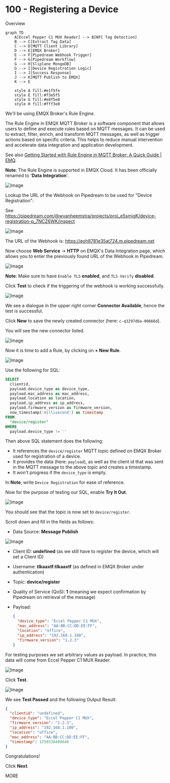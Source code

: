 # 100 - Registering a Device

Overview

```mermaid
graph TD
    A[Eccel Pepper C1 MUX Reader] --> B[NFC Tag Detection]
    B --> C[Extract Tag Data]
    C --> D[MQTT Client Library]
    D --> E[EMQX Broker]
    E --> F[Pipedream Webhook Trigger]
    F --> G[Pipedream Workflow]
    G --> H[Sliplane MongoDB]
    G --> I[Device Registration Logic]
    I --> J[Success Response]
    J --> K[MQTT Publish to EMQX]
    K --> E

    style A fill:#e1f5fe
    style E fill:#f3e5f5
    style G fill:#e8f5e8
    style H fill:#fff3e0
```

We'll be using EMQX Broker's Rule Engine.

The Rule Engine in EMQX MQTT Broker is a software component that allows users to define and execute rules based on MQTT messages. It can be used to extract, filter, enrich, and transform MQTT messages, as well as trigger actions based on specific criteria. This helps to reduce manual intervention and accelerate data integration and application development.

See also [Getting Started with Rule Engine in MQTT Broker: A Quick Guide | EMQ](https://frshl.ink/EFMt).

**Note**: The Rule Engine is supported in EMQX Cloud. It has been officially renamed to '**Data Integration**'.

![Image](https://github.com/user-attachments/assets/1b2cd14d-e393-46fd-a261-0e5439127877)

Lookup the URL of the Webhook on Pipedream to be used for "Device Registration":

See https://pipedream.com/@wvanheemstra/projects/proj_e5smjgK/device-registration-p_7NCZ6WK/inspect

![Image](https://github.com/user-attachments/assets/8de941fa-e382-4b60-b3a1-9e797c21ac20)

The URL of the Webhook is: https://eoh8781e35at724.m.pipedream.net

Now choose **Web Service** -> **HTTP** on EMQX's Data Integration page, which allows you to enter the previously found URL of the Webhook in Pipedream.

![Image](https://github.com/user-attachments/assets/4270d83c-686c-43f2-9055-22a727680907)

**Note**: Make sure to have ```Enable TLS``` **enabled**, and ```TLS Verify``` **disabled**.

Click **Test** to check if the triggering of the webhook is working successfully.

![Image](https://github.com/user-attachments/assets/738600bf-029b-4380-b94e-544c1b1b624a)

We see a dialogue in the upper right corner **Connector Available**, hence the test is successful.

Click **New** to save the newly created connector (here: ```c-q3297d6a-00666d```).

You will see the new connector listed.

![Image](https://github.com/user-attachments/assets/eb202044-8c76-425e-adf1-da8feb08819c)

Now it is time to add a Rule, by clicking on **+ New Rule**.

![Image](https://github.com/user-attachments/assets/cbff1179-fa04-4e2c-b945-6c92e92736a1)

Use the following for SQL:

```sql
SELECT 
  clientid,
  payload.device_type as device_type,
  payload.mac_address as mac_address,
  payload.location as location,
  payload.ip_address as ip_address,
  payload.firmware_version as firmware_version,
  now_timestamp('millisecond') as timestamp
FROM 
  "device/register"
WHERE 
  payload.device_type != ''
```

Then above SQL statement does the following:

- It references the ```device/register``` MQTT topic defined on EMQX Broker used for registration of a device.
- It provides the data (here: ```payload```), as well as the client id that was sent in the MQTT message to the above topic and creates a timestamp.
- It won't progress if the ```device_type``` is empty.

In **Note**, write ```Device Registration``` for ease of reference.

Now for the purpose of testing our SQL, enable **Try It Out**.

![Image](https://github.com/user-attachments/assets/ca8080c0-f6bb-4cdf-a1a4-ea28c61a33a4)

You should see that the topic is now set to ```device/register```.

Scroll down and fill in the fields as follows:

- Data Source: **Message Publish**

![Image](https://github.com/user-attachments/assets/c4918519-e1af-4cf7-89fe-3de0a15e9951)

- Client ID: **undefined** (as we still have to register the device, which will set a Client ID)
- Username: **tlkaaxtf:tlkaaxtf** (as defined in EMQX Broker under authentication)
- Topic: **device/register**
- Quality of Service (QoS): **1** (meaning we expect confirmation by Pipedream on retrieval of the message)
- Payload:

   ```json
   {
     "device_type": "Eccel Pepper C1 MUX",
     "mac_address": "AA:BB:CC:DD:EE:FF",
     "location": "office",
     "ip_address": "192.168.1.100",
     "firmware_version": "1.2.3"
   }
   ```

For testing purposes we set arbitrary values as payload. In practice, this data will come from Eccel Pepper C1 MUX Reader.

![Image](https://github.com/user-attachments/assets/25fe760b-d23a-4288-ba5b-6801c0c7cc79)

Click **Test**.

![Image](https://github.com/user-attachments/assets/6f0884fb-bf58-4232-aa39-281675c34d14)

We see **Test Passed** and the following Output Result:

```json
{
  "clientid": "undefined",
  "device_type": "Eccel Pepper C1 MUX",
  "firmware_version": "1.2.3",
  "ip_address": "192.168.1.100",
  "location": "office",
  "mac_address": "AA:BB:CC:DD:EE:FF",
  "timestamp": 1750338400048
}

```

Congratulations!

Click **Next**.

MORE


